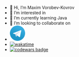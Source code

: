 - 👋 Hi, I’m Maxim Vorobev-Kovrov
- 👀 I’m interested in 
- 🌱 I’m currently learning Java
- 💞️ I’m looking to collaborate on
- <a href="https://t.me/Vorobev_Kovrov"><img src="./assets/telegram.webp" alt="Telegram" height="50" title="Send message"></a>
- [![wakatime](https://wakatime.com/badge/user/2b894058-d55a-4c3a-8f63-e933075847a4.svg)](https://wakatime.com/@2b894058-d55a-4c3a-8f63-e933075847a4)
- 
    <a href="https://www.codewars.com/users/vorobevkovrov">
        <img alt="codewars badge" src="https://www.codewars.com/users/vorobevkovrov/badges/small?theme=dark">
    </a>


<!---
vorobevkovrov/vorobevkovrov is a ✨ special ✨ repository because its `README.md` (this file) appears on your GitHub profile.
You can click the Preview link to take a look at your changes.
--->
